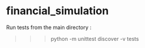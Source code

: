 # financial_simulation

Run tests from the main directory : 
>>> python -m unittest discover -v tests


